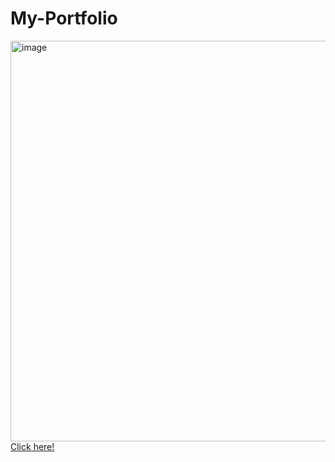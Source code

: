 # My-Portfolio

<img width="1334" height="641" alt="image" src="https://github.com/user-attachments/assets/362a0ae0-b1e3-49f7-84dd-e79f467778ca" />
<a href="http://localhost/portfolio/index.php" target="_blank" class="contact-link">Click here!</a></p>
